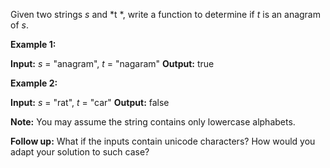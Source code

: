 Given two strings *s* and *t *, write a function to determine if *t* is an anagram of *s*.

**Example 1:**

**Input:** *s* = "anagram", *t* = "nagaram"
**Output:** true


**Example 2:**

**Input:** *s* = "rat", *t* = "car"
**Output:** false


**Note:**
You may assume the string contains only lowercase alphabets.

**Follow up:**
What if the inputs contain unicode characters? How would you adapt your solution to such case?



